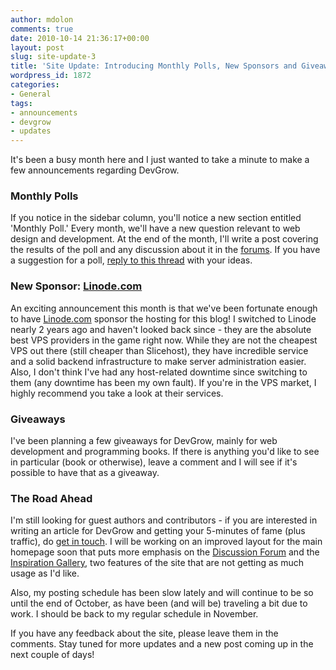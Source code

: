 ```yaml
---
author: mdolon
comments: true
date: 2010-10-14 21:36:17+00:00
layout: post
slug: site-update-3
title: 'Site Update: Introducing Monthly Polls, New Sponsors and Giveaways'
wordpress_id: 1872
categories:
- General
tags:
- announcements
- devgrow
- updates
---
```


It's been a busy month here and I just wanted to take a minute to make a few announcements regarding DevGrow.

### Monthly Polls

If you notice in the sidebar column, you'll notice a new section entitled 'Monthly Poll.'  Every month, we'll have a new question relevant to web design and development.  At the end of the month, I'll write a post covering the results of the poll and any discussion about it in the [forums](http://devgrow.com/discuss).  If you have a suggestion for a poll, [reply to this thread](http://devgrow.com/discuss/topic/poll-suggestions) with your ideas.

### New Sponsor: [Linode.com](http://devgrow.com/go/linode.com)

An exciting announcement this month is that we've been fortunate enough to have [Linode.com](http://devgrow.com/go/linode.com) sponsor the hosting for this blog!  I switched to Linode nearly 2 years ago and haven't looked back since - they are the absolute best VPS providers in the game right now.  While they are not the cheapest VPS out there (still cheaper than Slicehost), they have incredible service and a solid backend infrastructure to make server administration easier.  Also, I don't think I've had any host-related downtime since switching to them (any downtime has been my own fault).  If you're in the VPS market, I highly recommend you take a look at their services.

### Giveaways

I've been planning a few giveaways for DevGrow, mainly for web development and programming books.  If there is anything you'd like to see in particular (book or otherwise), leave a comment and I will see if it's possible to have that as a giveaway.

### The Road Ahead

I'm still looking for guest authors and contributors - if you are interested in writing an article for DevGrow and getting your 5-minutes of fame (plus traffic), do [get in touch](http://devgrow.com/contribute).  I will be working on an improved layout for the main homepage soon that puts more emphasis on the [Discussion Forum](http://devgrow.com/discuss/) and the [Inspiration Gallery](http://devgrow.com/gallery/), two features of the site that are not getting as much usage as I'd like.

Also, my posting schedule has been slow lately and will continue to be so until the end of October, as have been (and will be) traveling a bit due to work.  I should be back to my regular schedule in November.

If you have any feedback about the site, please leave them in the comments.  Stay tuned for more updates and a new post coming up in the next couple of days!